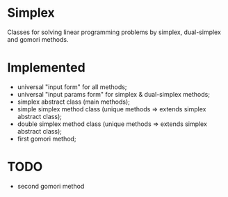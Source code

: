 # Simplex
Classes for solving linear programming problems by simplex, dual-simplex and gomori methods.

# Implemented
- universal "input form" for all methods;
- universal "input params form" for simplex & dual-simplex methods;
- simplex abstract class (main methods);
- simple simplex method class (unique methods => extends simplex abstract class);
- double simplex method class (unique methods => extends simplex abstract class);
- first gomori method;

# TODO
- second gomori method
